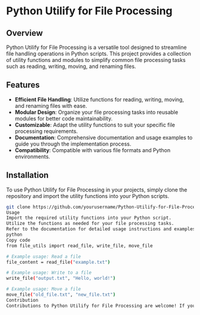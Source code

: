 # Python Utilify for File Processing

## Overview
Python Utilify for File Processing is a versatile tool designed to streamline file handling operations in Python scripts. This project provides a collection of utility functions and modules to simplify common file processing tasks such as reading, writing, moving, and renaming files.

## Features
- **Efficient File Handling**: Utilize functions for reading, writing, moving, and renaming files with ease.
- **Modular Design**: Organize your file processing tasks into reusable modules for better code maintainability.
- **Customizable**: Adapt the utility functions to suit your specific file processing requirements.
- **Documentation**: Comprehensive documentation and usage examples to guide you through the implementation process.
- **Compatibility**: Compatible with various file formats and Python environments.

## Installation
To use Python Utilify for File Processing in your projects, simply clone the repository and import the utility functions into your Python scripts.

```bash
git clone https://github.com/yourusername/Python-Utilify-for-File-Processing.git
Usage
Import the required utility functions into your Python script.
Utilize the functions as needed for your file processing tasks.
Refer to the documentation for detailed usage instructions and examples.
python
Copy code
from file_utils import read_file, write_file, move_file

# Example usage: Read a file
file_content = read_file("example.txt")

# Example usage: Write to a file
write_file("output.txt", "Hello, world!")

# Example usage: Move a file
move_file("old_file.txt", "new_file.txt")
Contribution
Contributions to Python Utilify for File Processing are welcome! If you have any suggestions, bug fixes, or feature requests, feel free to open an issue or submit a pull request.
